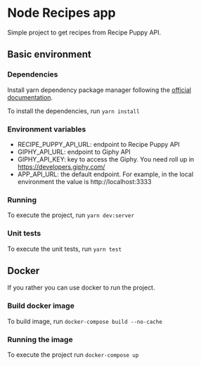 # Node Recipes app
Simple project to get recipes from Recipe Puppy API.

## Basic environment
### Dependencies
Install yarn dependency package manager following the
[official documentation](https://classic.yarnpkg.com/en/docs/install/).

To install the dependencies, run `yarn install`

### Environment variables
* RECIPE_PUPPY_API_URL: endpoint to Recipe Puppy API
* GIPHY_API_URL: endpoint to Giphy API
* GIPHY_API_KEY: key to access the Giphy. You need roll up in https://developers.giphy.com/
* APP_API_URL: the default endpoint. For example, in the local environment the value is http://localhost:3333

### Running
To execute the project, run `yarn dev:server`

### Unit tests
To execute the unit tests, run `yarn test`

## Docker
If you rather you can use docker to run the project.

### Build docker image
To build image, run `docker-compose build --no-cache`

### Running the image
To execute the project run `docker-compose up`